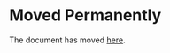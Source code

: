 # Moved Permanently

The document has moved
[here](https://www.nytimes3xbfgragh.onion/es/2018/09/13/espanol/google-ubicacion-privacidad.html).
